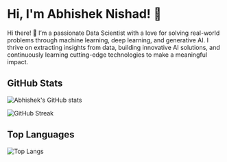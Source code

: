 # Hi, I'm Abhishek Nishad! 👋
Hi there! 👋 I’m a passionate Data Scientist with a love for solving real-world problems through machine learning, deep learning, and generative AI. 
I thrive on extracting insights from data, building innovative AI solutions, and continuously learning cutting-edge technologies to make a meaningful impact.

## GitHub Stats

![Abhishek's GitHub stats](https://github-readme-stats.vercel.app/api?username=Abhishek3689&show_icons=true&theme=dark&hide_border=true&count_private=true)

![GitHub Streak](https://streak-stats.demolab.com?user=Abhishek3689&theme=dark&hide_border=true)

## Top Languages

![Top Langs](https://github-readme-stats.vercel.app/api/top-langs/?username=Abhishek3689&layout=compact&theme=dark&hide_border=true)




